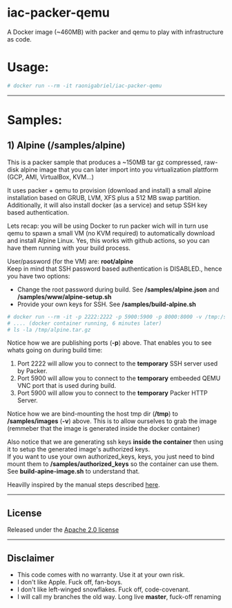 # iac-packer-qemu
A Docker image (~460MB) with packer and qemu to play with infrastructure as code.


# Usage:
```sh
# docker run --rm -it raonigabriel/iac-packer-qemu
```

-------------------	
# Samples:

## 1) Alpine (/samples/alpine)

This is a packer sample that produces a ~150MB tar gz compressed, raw-disk alpine image that you can later import into you virtualization plattform (GCP, AMI, VirtualBox, KVM...)

It uses packer + qemu to provision (download and install) a small alpine installation based on GRUB, LVM, XFS plus a 512 MB swap partition.
\
Additionally, it will also install docker (as a service) and setup SSH key based authentication.

Lets recap: you will be using Docker to run packer wich will in turn use qemu to spawn a small VM (no KVM required) to automatically download and install Alpine Linux.
Yes, this works with github actions, so you can have them running with your build process.

User/password (for the VM) are: **root/alpine**
\
Keep in mind that SSH password based authentication is DISABLED., hence you have two options:

* Change the root password during build. See **/samples/alpine.json** and **/samples/www/alpine-setup.sh**
* Provide your own keys for SSH. See **/samples/build-alpine.sh**

```sh
# docker run --rm -it -p 2222:2222 -p 5900:5900 -p 8000:8000 -v /tmp:/samples/images raonigabriel/iac-packer-qemu ./build-alpine-image.sh
# .... (docker container running, 6 minutes later)
# ls -la /tmp/alpine.tar.gz
```
Notice how we are publishing ports (**-p**) above.
That enables you to see whats going on during build time:
1. Port 2222 will allow you to connect to the **temporary** SSH server used by Packer.
2. Port 5900 will allow you to connect to the **temporary** embeeded QEMU VNC port that is used during build.
3. Port 5900 will allow you to connect to the **temporary** Packer HTTP Server.

Notice how we are bind-mounting the host tmp dir (**/tmp**) to **/samples/images**  (**-v**) above. This is to allow ourselves to grab the image (remmeber that the image is generated inside the docker container) 

Also notice that we are generating ssh keys **inside the container** then using it to setup the generated image's authorized keys.
\
If you want to use your own authorized_keys, keys, you just need to bind mount them to **/samples/authorized_keys** so the container can use them.
\
See **build-apine-image.sh** to understand that. 

Heavilly inspired by the manual steps described [here](https://riedstra.dev/2019/09/alpine-gcp).

-------------------	

## License

Released under the [Apache 2.0 license](http://www.apache.org/licenses/LICENSE-2.0.html)

-------------------	
## Disclaimer
* This code comes with no warranty. Use it at your own risk.
* I don't like Apple. Fuck off, fan-boys.
* I don't like left-winged snowflakes. Fuck off, code-covenant. 
* I will call my branches the old way. Long live **master**, fuck-off renaming